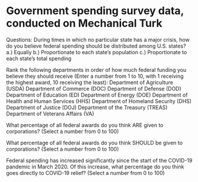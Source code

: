 <h1> Government spending survey data, conducted on Mechanical Turk </h1>

Questions:
During times in which no particular state has a major crisis, how do you believe federal
spending should be distributed among U.S. states?
a.) Equally
b.) Proportionate to each state’s population
c.) Proportionate to each state’s total spending

Rank the following departments in order of how much federal funding you believe they should
receive (Enter a number from 1 to 10, with 1 receiving the highest award, 10 receiving the
least):
Department of Agriculture (USDA)
Department of Commerce (DOC)
Department of Defense (DOD)
Department of Education (ED)
Department of Energy (DOE)
Department of Health and Human Services (HHS)
Department of Homeland Security (DHS)
Department of Justice (DOJ)
Department of the Treasury (TREAS)
Department of Veterans Affairs (VA)

What percentage of all federal awards do you think ARE given to corporations? (Select a
number from 0 to 100)

What percentage of all federal awards do you think SHOULD be given to corporations? (Select
a number from 0 to 100)

Federal spending has increased significantly since the start of the COVID-19 pandemic in
March 2020. Of this increase, what percentage do you think goes directly to COVID-19 relief?
(Select a number from 0 to 100)
